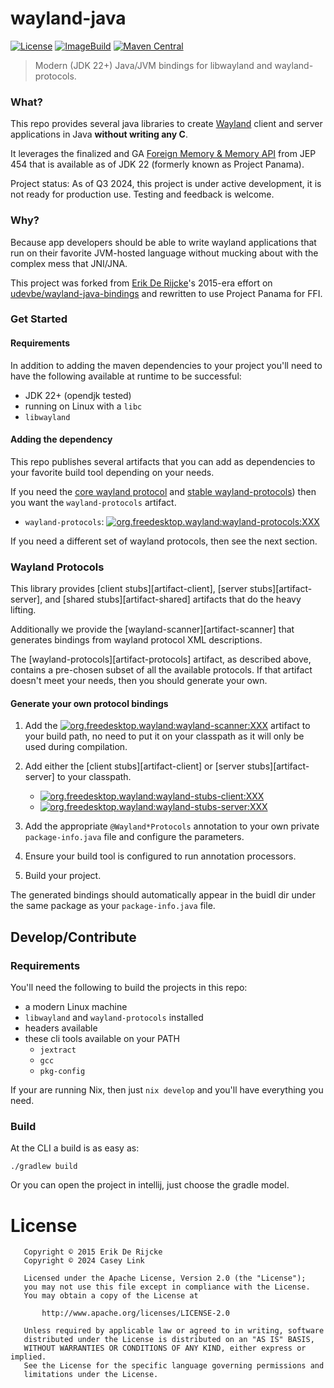 # wayland-java

[![License](https://img.shields.io/:license-Apache2-blue.svg)](http://www.apache.org/licenses/LICENSE-2.0)
[![ImageBuild](https://github.com/Ramblurr/wayland-java/actions/workflows/ImageBuild.yaml/badge.svg)](https://github.com/Ramblurr/wayland-java/actions)
[![Maven Central](https://maven-badges.herokuapp.com/maven-central/org.freedesktop.wayland/wayland-protocols/badge.svg)](https://maven-badges.herokuapp.com/maven-central/org.freedesktop.wayland)

> Modern (JDK 22+) Java/JVM bindings for libwayland and wayland-protocols.

### What?

This repo provides several java libraries to create [Wayland][wayland] client and server applications in Java **without writing any C**.

It leverages the finalized and GA [Foreign Memory & Memory API][jep454] from JEP 454 that is available as of JDK 22 (formerly known as Project Panama).

Project status: As of Q3 2024, this project is under active development, it is not ready for production use. Testing and feedback is welcome.

### Why?

Because app developers should be able to write wayland applications that run on their favorite JVM-hosted language without mucking about with the complex mess that JNI/JNA.

This project was forked from [Erik De Rijcke][erik]'s 2015-era effort on [udevbe/wayland-java-bindings][erikwayland] and rewritten to use Project Panama for FFI.

### Get Started

#### Requirements
In addition to adding the maven dependencies to your project you'll need to have the following available at runtime to be successful:

* JDK 22+ (opendjk tested)
* running on Linux with a `libc`
* `libwayland`

#### Adding the dependency

This repo publishes several artifacts that you can add as dependencies to your favorite build tool depending on your needs.

If you need the [core wayland protocol][wayland-core] and [stable wayland-protocols][wayland-protocols-stable]) then you want the `wayland-protocols` artifact. 

* `wayland-protocols`: [![org.freedesktop.wayland:wayland-protocols:XXX](https://maven-badges.herokuapp.com/maven-central/org.freedesktop.wayland/wayland-protocols/badge.svg)](https://maven-badges.herokuapp.com/maven-central/org.freedesktop.wayland/wayland-protocols)

If you need a different set of wayland protocols, then see the next section.

### Wayland Protocols

This library provides [client stubs][artifact-client], [server stubs][artifact-server], and [shared stubs][artifact-shared] artifacts that do the heavy lifting.

Additionally we provide the [wayland-scanner][artifact-scanner] that generates bindings from wayland protocol XML descriptions.

The [wayland-protocols][artifact-protocols] artifact, as described above, contains a pre-chosen subset of all the available protocols. If that artifact doesn't meet your needs, then you should generate your own.

#### Generate your own protocol bindings

1. Add the [![org.freedesktop.wayland:wayland-scanner:XXX](https://maven-badges.herokuapp.com/maven-central/org.freedesktop.wayland/wayland-scanner/badge.svg)](https://maven-badges.herokuapp.com/maven-central/org.freedesktop.wayland/wayland-scanner) artifact to your build path, no need to put it on your classpath as it will only be used during compilation.

2. Add either the [client stubs][artifact-client] or [server stubs][artifact-server] to your classpath.
    * [![org.freedesktop.wayland:wayland-stubs-client:XXX](https://maven-badges.herokuapp.com/maven-central/org.freedesktop.wayland/wayland-stubs-client/badge.svg)](https://maven-badges.herokuapp.com/maven-central/org.freedesktop.wayland/wayland-stubs-client)
    * [![org.freedesktop.wayland:wayland-stubs-server:XXX](https://maven-badges.herokuapp.com/maven-central/org.freedesktop.wayland/wayland-stubs-server/badge.svg)](https://maven-badges.herokuapp.com/maven-central/org.freedesktop.wayland/wayland-stubs-server)
3. Add the appropriate `@Wayland*Protocols` annotation to your own private `package-info.java` file and configure the parameters.
4. Ensure your build tool is configured to run annotation processors.
5. Build your project.

The generated bindings should automatically appear in the buidl dir under the same package as your `package-info.java` file.

## Develop/Contribute

### Requirements

You'll need the following to build the projects in this repo:

* a modern Linux machine
* `libwayland` and `wayland-protocols` installed
* headers available
* these cli tools available on your PATH
    * `jextract`
    * `gcc`
    * `pkg-config`


If your are running Nix, then just `nix develop` and you'll have everything you need.

### Build

At the CLI a build is as easy as:

``` shell
./gradlew build
```


Or you can open the project in intellij, just choose the gradle model.

# License

```
   Copyright © 2015 Erik De Rijcke
   Copyright © 2024 Casey Link

   Licensed under the Apache License, Version 2.0 (the "License");
   you may not use this file except in compliance with the License.
   You may obtain a copy of the License at

       http://www.apache.org/licenses/LICENSE-2.0

   Unless required by applicable law or agreed to in writing, software
   distributed under the License is distributed on an "AS IS" BASIS,
   WITHOUT WARRANTIES OR CONDITIONS OF ANY KIND, either express or implied.
   See the License for the specific language governing permissions and
   limitations under the License.
```

[wayland]: https://wayland.freedesktop.org/
[jep454]: https://openjdk.org/jeps/454
[erik]: https://github.com/udevbe
[erikwayland]: https://github.com/udevbe/wayland-java-bindings
[wayland-core]: https://wayland.app/protocols/wayland
[wayland-protocols]: https://gitlab.freedesktop.org/wayland/wayland-protocols
[wayland-protocols-stable]: https://gitlab.freedesktop.org/wayland/wayland-protocols/-/tree/main/stable?ref_type=heads
